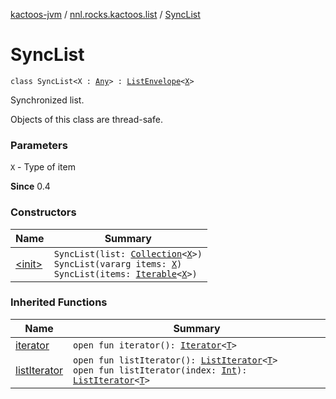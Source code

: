 [kactoos-jvm](../../index.md) / [nnl.rocks.kactoos.list](../index.md) / [SyncList](./index.md)

# SyncList

`class SyncList<X : `[`Any`](https://kotlinlang.org/api/latest/jvm/stdlib/kotlin/-any/index.html)`> : `[`ListEnvelope`](../-list-envelope/index.md)`<`[`X`](index.md#X)`>`

Synchronized list.

Objects of this class are thread-safe.

### Parameters

`X` - Type of item

**Since**
0.4

### Constructors

| Name | Summary |
|---|---|
| [&lt;init&gt;](-init-.md) | `SyncList(list: `[`Collection`](https://kotlinlang.org/api/latest/jvm/stdlib/kotlin.collections/-collection/index.html)`<`[`X`](index.md#X)`>)`<br>`SyncList(vararg items: `[`X`](index.md#X)`)`<br>`SyncList(items: `[`Iterable`](https://kotlinlang.org/api/latest/jvm/stdlib/kotlin.collections/-iterable/index.html)`<`[`X`](index.md#X)`>)` |

### Inherited Functions

| Name | Summary |
|---|---|
| [iterator](../-list-envelope/iterator.md) | `open fun iterator(): `[`Iterator`](https://kotlinlang.org/api/latest/jvm/stdlib/kotlin.collections/-iterator/index.html)`<`[`T`](../-list-envelope/index.md#T)`>` |
| [listIterator](../-list-envelope/list-iterator.md) | `open fun listIterator(): `[`ListIterator`](../-list-iterator/index.md)`<`[`T`](../-list-envelope/index.md#T)`>`<br>`open fun listIterator(index: `[`Int`](https://kotlinlang.org/api/latest/jvm/stdlib/kotlin/-int/index.html)`): `[`ListIterator`](../-list-iterator/index.md)`<`[`T`](../-list-envelope/index.md#T)`>` |
